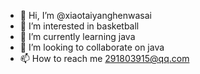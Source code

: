- 👋 Hi, I’m @xiaotaiyanghenwasai
- 👀 I’m interested in basketball
- 🌱 I’m currently learning java
- 💞️ I’m looking to collaborate on java
- 📫 How to reach me 291803915@qq.com

<!---
xiaotaiyanghenwasai/xiaotaiyanghenwasai is a ✨ special ✨ repository because its `README.md` (this file) appears on your GitHub profile.
You can click the Preview link to take a look at your changes.
--->
